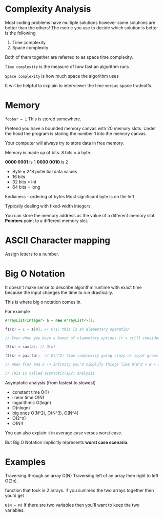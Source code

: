 # Complexity Analysis 
Most coding problems have multiple solutions however some solutions are better than the others! The metric you use to decide which solution is better is the following

1. Time complexity 
2. Space complexity 

Both of them together are referred to as space time complexity. 

`Time complexity` is the measure of how fast an algorithm runs 

`Space complexity` is how much space the algorithm uses 

It will be helpful to explain to interviewer the time versus space tradeoffs. 

# Memory 
`foobar = 1` This is stored somewhere. 

Pretend you have a bounded memory canvas with 20 memory slots. Under the hood the program is storing the number 1 into the memory canvas. 

Your computer will always try to store data in free memory.  

Memory is made up of bits. 8 bits = a byte. 

**0000 0001** is 1 
**0000 0010** is 2 

+ Byte = 2^8 potential data values 
+ 16 bits 
+ 32 bits = int 
+ 64 bits = long 

Endianess - ordering of bytes 
Most significant byte is on the left  

Typically dealing with fixed-width integers.

You can store the memory address as the value of a different memory slot. **Pointers** point to a different memory slot. 

# ASCII Character mapping  
Assign letters to a number. 

# Big O Notation 
It doesn't make sense to describe algorithm runtime with exact time because the input changes the time to run drastically.

This is where big o notation comes in. 

For example 

```java
ArrayList<Integer> a = new ArrayList<>();

f1(x) = 1 + a[0]; // O(1) this is an elementary operation 

// Even when you have a bunch of elementary options it's still considered constant time. 

f2(x) = sum(a); // O(n)

f3(x) = pair(a);  // O(n^2) time complexity going crazy as input grows bigger. 

// When f(n) and n -> infinity you'd simplify things like O(N^2 + N + 1) to just O(N^2)

// This is called asymtotic(sp?) analysis
```

Asymptotic analysis (from fastest to slowest)
+ constant time O(1) 
+ linear time O(N)
+ logarithmic O(logn)
+ O(nlogn)
+ big ones O(N^2), O(N^3), O(N^4)
+ O(2^n)
+ O(N!)

You can also explain it in average case versus worst case. 

But Big O Notation implicitly represents **worst case scenario**.  

# Examples
Traversing through an array O(N)
Traversing left of an array then right to left O(2n). 

function that took in 2 arrays. If you summed the two arrays together then you'd get 

`O(N + M)` 
If there are two variables then you'll want to keep the two variables. 





